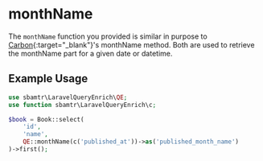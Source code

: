 # monthName

The `monthName` function you provided is similar in purpose to [Carbon](https://carbon.nesbot.com/){:target="_blank"}'s
monthName method. Both are used to retrieve the monthName part for a given date or datetime.

## Example Usage

```php
use sbamtr\LaravelQueryEnrich\QE;
use function sbamtr\LaravelQueryEnrich\c;

$book = Book::select(
    'id',
    'name',
    QE::monthName(c('published_at'))->as('published_month_name')
)->first();
```